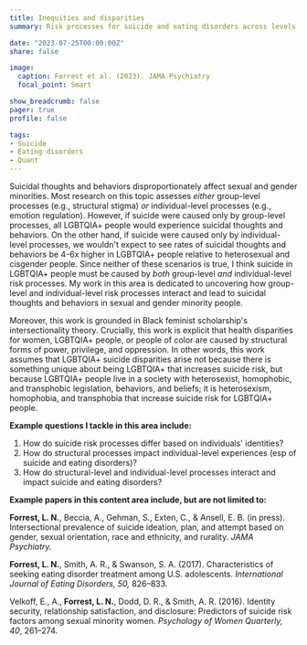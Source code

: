 ```yaml
---
title: Inequities and disparities
summary: Risk processes for suicide and eating disorders across levels of influence

date: "2023-07-25T00:00:00Z"
share: false

image:
  caption: Forrest et al. (2023). JAMA Psychiatry
  focal_point: Smart

show_breadcrumb: false
pager: true
profile: false

tags:
- Suicide
- Eating disorders
- Quant
---
```

Suicidal thoughts and behaviors disproportionately affect sexual and gender minorities. Most research on this topic assesses *either* group-level processes (e.g., structural stigma) *or* individual-level processes (e.g., emotion regulation). However, if suicide were caused only by group-level processes, all LGBTQIA+ people would experience suicidal thoughts and behaviors. On the other hand, if suicide were caused only by individual-level processes, we wouldn't expect to see rates of suicidal thoughts and behaviors be 4-6x higher in LGBTQIA+ people relative to heterosexual and cisgender people. Since neither of these scenarios is true, I think suicide in LGBTQIA+ people must be caused by *both* group-level *and* individual-level risk processes. My work in this area is dedicated to uncovering how group-level and individual-level risk processes interact and lead to suicidal thoughts and behaviors in sexual and gender minority people. 

Moreover, this work is grounded in Black feminist scholarship's intersectionality theory. Crucially, this work is explicit that health disparities for women, LGBTQIA+ people, or people of color are caused by structural forms of power, privilege, and oppression. In other words, this work assumes that LGBTQIA+ suicide disparities arise not because there is something unique about being LGBTQIA+ that increases suicide risk, but because LGBTQIA+ people live in a society with heterosexist, homophobic, and transphobic legislation, behaviors, and beliefs; it is heterosexism, homophobia, and transphobia that increase suicide risk for LGBTQIA+ people.

**Example questions I tackle in this area include:**
1. How do suicide risk processes differ based on individuals' identities?
2. How do structural processes impact individual-level experiences (esp of suicide and eating disorders)?
3. How do structural-level and individual-level processes interact and impact suicide and eating disorders?

**Example papers in this content area include, but are not limited to:**

**Forrest, L. N.**, Beccia, A., Gehman, S., Exten, C., & Ansell, E. B. (in press). Intersectional prevalence of suicide ideation, plan, and attempt based on gender, sexual orientation, race and ethnicity, and rurality. *JAMA Psychiatry.*

**Forrest, L. N.**, Smith, A. R., & Swanson, S. A. (2017). Characteristics of seeking eating disorder treatment among U.S. adolescents. *International Journal of Eating Disorders, 50,* 826–833.

Velkoff, E., A., **Forrest, L. N.**, Dodd, D. R., & Smith, A. R. (2016). Identity security, relationship satisfaction, and disclosure: Predictors of suicide risk factors among sexual minority women. *Psychology of Women Quarterly, 40*, 261–274.